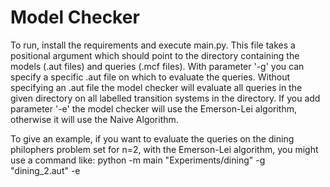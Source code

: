 # Model Checker
To run, install the requirements and execute main.py. 
This file takes a positional argument which should point to the directory containing the models (.aut files) and queries (.mcf files).
With parameter '-g' you can specify a specific .aut file on which to evaluate the queries. Without specifying an .aut file the model checker will evaluate all queries in the given directory on all labelled transition systems in the directory.
If you add parameter '-e' the model checker will use the Emerson-Lei algorithm, otherwise it will use the Naive Algorithm.

To give an example, if you want to evaluate the queries on the dining philophers problem set for n=2, with the Emerson-Lei algorithm, you might use a command like: 
python -m main "Experiments/dining" -g "dining_2.aut" -e

